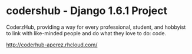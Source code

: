 codershub - Django 1.6.1 Project
=========

CoderzHub, providing a way for every professional, student, and hobbyist to link with like-minded people and do what they love to do: code.


http://coderhub-aperez.rhcloud.com/
